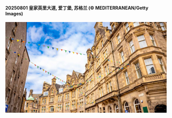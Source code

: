 #### 20250801 皇家英里大道, 爱丁堡, 苏格兰 (© MEDITERRANEAN/Getty Images)

![](20250801_EdinburghFringe_1920x1080.jpg)

